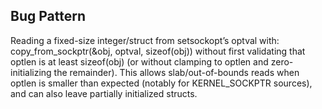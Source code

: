 ## Bug Pattern

Reading a fixed-size integer/struct from setsockopt’s optval with:
copy_from_sockptr(&obj, optval, sizeof(obj))
without first validating that optlen is at least sizeof(obj) (or without clamping to optlen and zero-initializing the remainder). This allows slab/out-of-bounds reads when optlen is smaller than expected (notably for KERNEL_SOCKPTR sources), and can also leave partially initialized structs.
